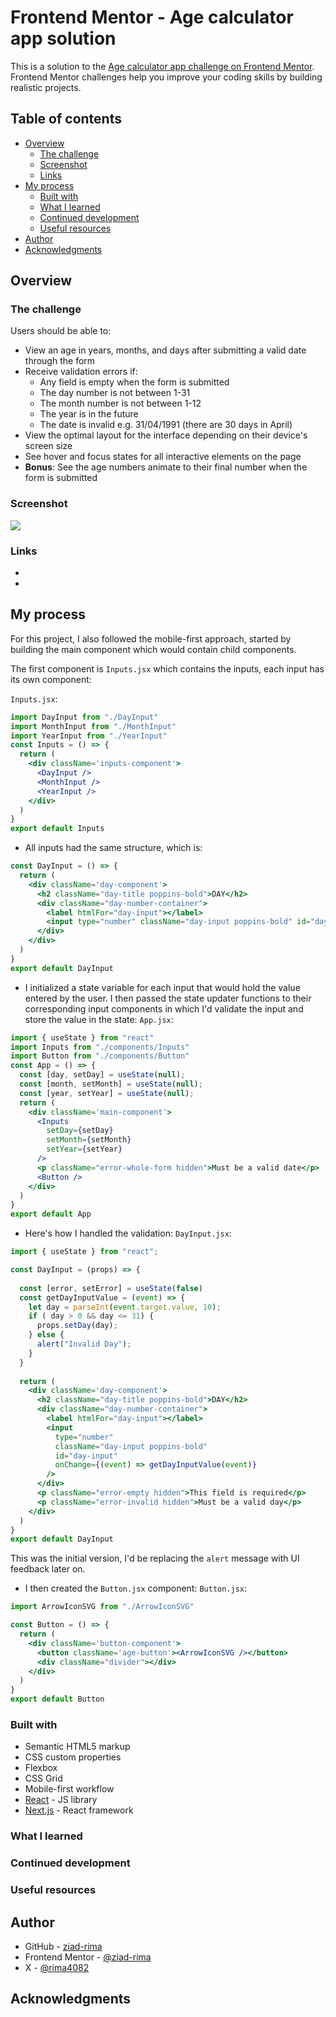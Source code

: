 # Frontend Mentor - Age calculator app solution

This is a solution to the [Age calculator app challenge on Frontend Mentor](https://www.frontendmentor.io/challenges/age-calculator-app-dF9DFFpj-Q). Frontend Mentor challenges help you improve your coding skills by building realistic projects. 

## Table of contents

- [Overview](#overview)
  - [The challenge](#the-challenge)
  - [Screenshot](#screenshot)
  - [Links](#links)
- [My process](#my-process)
  - [Built with](#built-with)
  - [What I learned](#what-i-learned)
  - [Continued development](#continued-development)
  - [Useful resources](#useful-resources)
- [Author](#author)
- [Acknowledgments](#acknowledgments)


## Overview

### The challenge

Users should be able to:

- View an age in years, months, and days after submitting a valid date through the form
- Receive validation errors if:
  - Any field is empty when the form is submitted
  - The day number is not between 1-31
  - The month number is not between 1-12
  - The year is in the future
  - The date is invalid e.g. 31/04/1991 (there are 30 days in April)
- View the optimal layout for the interface depending on their device's screen size
- See hover and focus states for all interactive elements on the page
- **Bonus**: See the age numbers animate to their final number when the form is submitted

### Screenshot

![](./screenshot.jpg)


### Links

- []()
- []()

## My process

For this project, I also followed the mobile-first approach, started by building the main component which would contain child components.

The first component is `Inputs.jsx` which contains the inputs, each input has its own component: 

`Inputs.jsx`:
```jsx
import DayInput from "./DayInput"
import MonthInput from "./MonthInput"
import YearInput from "./YearInput"
const Inputs = () => {
  return (
    <div className='inputs-component'>
      <DayInput />
      <MonthInput />
      <YearInput />
    </div>
  )
}
export default Inputs
```

- All inputs had the same structure, which is: 
```jsx
const DayInput = () => {
  return (
    <div className='day-component'>
      <h2 className="day-title poppins-bold">DAY</h2>
      <div className="day-number-container">
        <label htmlFor="day-input"></label>
        <input type="number" className="day-input poppins-bold" id="day-input"/>
      </div>
    </div>
  )
}
export default DayInput
```
- I initialized a state variable for each input that would hold the value entered by the user. I then passed the state updater functions to their corresponding input components in which I'd validate the input and store the value in the state:
`App.jsx`:
```jsx
import { useState } from "react"
import Inputs from "./components/Inputs"
import Button from "./components/Button"
const App = () => {
  const [day, setDay] = useState(null);
  const [month, setMonth] = useState(null);
  const [year, setYear] = useState(null);
  return (
    <div className='main-component'>
      <Inputs 
        setDay={setDay}
        setMonth={setMonth}
        setYear={setYear}
      />
      <p className="error-whole-form hidden">Must be a valid date</p>
      <Button />
    </div>
  )
}
export default App
```

- Here's how I handled the validation: 
`DayInput.jsx`:
```jsx
import { useState } from "react";

const DayInput = (props) => { 
  
  const [error, setError] = useState(false)
  const getDayInputValue = (event) => {
    let day = parseInt(event.target.value, 10);
    if ( day > 0 && day <= 31) {
      props.setDay(day);
    } else {
      alert("Invalid Day");
    }
  }
  
  return (
    <div className='day-component'>
      <h2 className="day-title poppins-bold">DAY</h2>
      <div className="day-number-container">
        <label htmlFor="day-input"></label>
        <input 
          type="number" 
          className="day-input poppins-bold" 
          id="day-input"
          onChange={(event) => getDayInputValue(event)}
        />
      </div>
      <p className="error-empty hidden">This field is required</p>
      <p className="error-invalid hidden">Must be a valid day</p>
    </div>
  )
}
export default DayInput
```
This was the initial version, I'd be replacing the `alert` message with UI feedback later on.

- I then created the `Button.jsx` component:
`Button.jsx`:
```jsx
import ArrowIconSVG from "./ArrowIconSVG"

const Button = () => {
  return (
    <div className='button-component'>
      <button className='age-button'><ArrowIconSVG /></button>
      <div className="divider"></div>
    </div>
  )
}
export default Button 
```


### Built with

- Semantic HTML5 markup
- CSS custom properties
- Flexbox
- CSS Grid
- Mobile-first workflow
- [React](https://reactjs.org/) - JS library
- [Next.js](https://nextjs.org/) - React framework

### What I learned


### Continued development


### Useful resources


## Author

- GitHub - [ziad-rima](https://github.com/ziad-rima)
- Frontend Mentor - [@ziad-rima](https://www.frontendmentor.io/profile/ziad-rima)
- X - [@rima4082](https://x.com/rima4082)


## Acknowledgments

